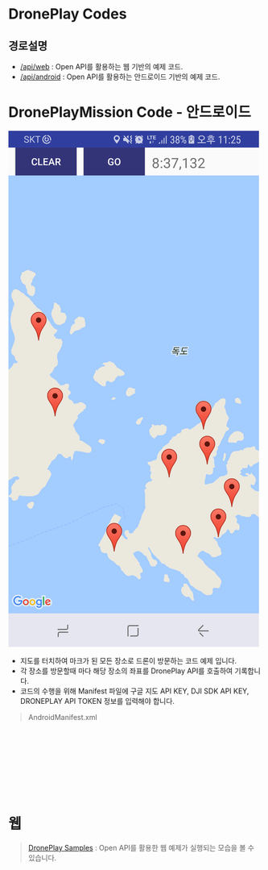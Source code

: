 # DronePlay Codes

## 경로설명
+ [/api/web](https://github.com/theknightsfield/droneplaycodes/tree/master/api/web) : Open API를 활용하는 웹 기반의 예제 코드.
+ [/api/android](https://github.com/theknightsfield/droneplaycodes/tree/master/api/android) : Open API를 활용하는 안드로이드 기반의 예제 코드.

# DronePlayMission Code - 안드로이드 
![예제실행화면](/api/screen.png "DronePlayMission")

* 지도를 터치하여 마크가 된 모든 장소로 드론이 방문하는 코드 예제 입니다.
 * 각 장소를 방문할때 마다 해당 장소의 좌표를 DronePlay API를 호출하여 기록합니다.
 * 코드의 수행을 위해 Manifest 파일에 구글 지도 API KEY, DJI SDK API KEY, DRONEPLAY API TOKEN 정보를 입력해야 합니다.

> AndroidManifest.xml
<pre>
<code>
<meta-data
           android:name="com.google.android.geo.API_KEY"
           android:value="GOOGLE-MAP-API-KEY" />
<meta-data
           android:name="com.dji.sdk.API_KEY"
           android:value="DJI-SDK-API-KEY"/>

<meta-data
           android:name="io.droneplay.token"
           android:value="DRONEPLAY-API-TOKEN"/>

<meta-data
           android:name="io.droneplay.email"
           android:value="DRONEPLAY-API-EMAIL"/>
</code>
</pre>

# 웹 
> [DronePlay Samples](http://dev.droneplay.io/dev/examples/index.html) : Open API를 활용한 웹 예제가 실행되는 모습을 볼 수 있습니다.

